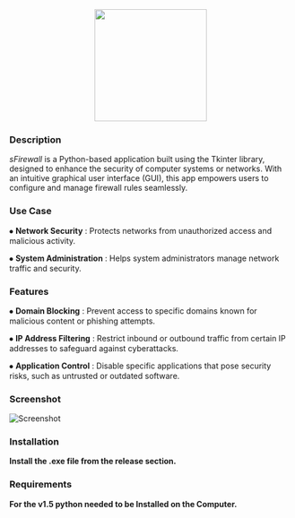 <div align="middle">
<img height="200" src= "https://i.postimg.cc/9fdSNxD0/Firewall-3.jpg"/>
</div>
<div align="left"> <h3>Description</h3></div>
<h><p align="left"> 

*sFirewall* is a Python-based application built using the Tkinter library, designed to enhance the security of computer systems or networks. With an intuitive graphical user interface (GUI), this app empowers users to configure and manage firewall rules seamlessly.</p></h>
<div align="left"> <h3>Use Case</h3></div>

⦁ **Network Security** : Protects networks from unauthorized access and malicious activity.
  <div align="left">

⦁ **System Administration** : Helps system administrators manage network traffic and security.
  <div align="left">

  <div align="left"> <h3>Features</h3></div>

⦁ **Domain Blocking** : Prevent access to specific domains known for malicious content or phishing attempts.
  <div align="left">

⦁ **IP Address Filtering** : Restrict inbound or outbound traffic from certain IP addresses to safeguard against cyberattacks.
  <div align="left">

⦁ **Application Control** : Disable specific applications that pose security risks, such as untrusted or outdated software.
  <div align="left">

<div align="left"> <h3>Screenshot</h3></div>

![Screenshot](https://i.postimg.cc/SNfvMWzt/Screenshot-2025-04-24-101602.png)

<div align="left"> <h3>Installation</h3></div>

**Install the .exe file from the release section.**

<div align="left"> <h3>Requirements</h3></div>

**For the v1.5 python needed to be Installed on the Computer.**
